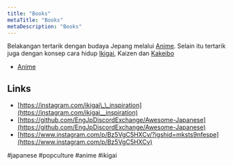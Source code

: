 ```yaml
---
title: "Books"
metaTitle: "Books"
metaDescription: "Books"
---
```


Belakangan tertarik dengan budaya Jepang melalui [Anime](/anime). Selain itu tertarik juga dengan konsep cara hidup [Ikigai](https://instagram.com/ikigai__inspiration), Kaizen dan [Kakeibo](finance/kakeibo)

- [Anime](/japanese-popculture/anime)

## Links

- [https://instagram.com/ikigai\_\_inspiration](https://instagram.com/ikigai__inspiration)
- [https://github.com/EngJpDiscordExchange/Awesome-Japanese](https://github.com/EngJpDiscordExchange/Awesome-Japanese)
- [https://www.instagram.com/p/Bz5VgC5HXCv/?igshid=mksts9nfespe](https://www.instagram.com/p/Bz5VgC5HXCv)

#japanese #popculture #anime #ikigai
